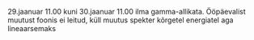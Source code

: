 29.jaanuar 11.00 kuni 30.jaanuar 11.00 ilma gamma-allikata. Ööpäevalist muutust foonis ei leitud, küll muutus spekter kõrgetel energiatel aga lineaarsemaks
